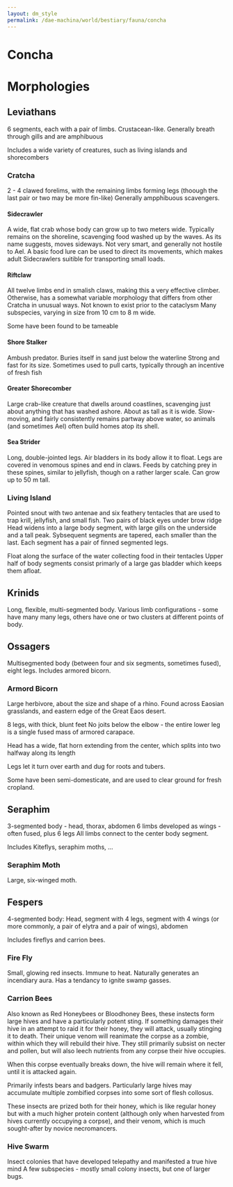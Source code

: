 ```yaml
---
layout: dm_style
permalink: /dae-machina/world/bestiary/fauna/concha
---
```


# Concha

# Morphologies

## Leviathans

6 segments, each with a pair of limbs. Crustacean-like. Generally breath through gills and are amphibuous

Includes a wide variety of creatures, such as living islands and shorecombers

### Cratcha

2 - 4 clawed forelims, with the remaining limbs forming legs (thoough the last pair or two may be more fin-like)
Generally ampphibuous scavengers.



#### Sidecrawler
A wide, flat crab whose body can grow up to two meters wide. Typically remains on the shoreline, scavenging food washed up by the waves.
As its name suggests, moves sideways.
Not very smart, and generally not hostile to Ael. A basic food lure can be used to direct its movements, which makes adult Sidecrawlers suitible for transporting small loads.

#### Riftclaw

All twelve limbs end in smalish claws, making this a very effective climber.
Otherwise, has a somewhat variable morphology that differs from other Cratcha in unusual ways. Not known to exist prior to the cataclysm
Many subspecies, varying in size from 10 cm to 8 m wide.

Some have been found to be tameable

#### Shore Stalker

Ambush predator. Buries itself in sand just below the waterline
Strong and fast for its size. Sometimes used to pull carts, typically through an incentive of fresh fish

#### Greater Shorecomber

Large crab-like creature that dwells around coastlines, scavenging just about anything that has washed ashore.
About as tall as it is wide. 
Slow-moving, and fairly consistently remains partway above water, so animals (and sometimes Ael) often build homes atop its shell. 

#### Sea Strider

Long, double-jointed legs. Air bladders in its body allow it to float. Legs are covered in venomous spines and end in claws. Feeds by catching prey in these spines, similar to jellyfish, though on a rather larger scale.
Can grow up to 50 m tall.

### Living Island

Pointed snout with two antenae and six feathery tentacles that are used to trap krill, jellyfish, and small fish.
Two pairs of black eyes under brow ridge
Head widens into a large body segment, with large gills on the underside and a tall peak. Sybsequent segments are tapered, each smaller than the last. Each segment has a pair of finned segmented legs.

Float along the surface of the water collecting food in their tentacles
Upper half of body segments consist primarly of a large gas bladder which keeps them afloat. 


## Krinids

Long, flexible, multi-segmented body.
Various limb configurations - some have many many legs, others have one or two clusters at different points of body.


## Ossagers

Multisegmented body (between four and six segments, sometimes fused), eight legs.
Includes armored bicorn.

### Armord Bicorn

Large herbivore, about the size and shape of a rhino.
Found across Eaosian grasslands, and eastern edge of the Great Eaos desert.

8 legs, with thick, blunt feet No joits below the elbow - the entire lower leg is a single fused mass of armored carapace.

Head has a wide, flat horn extending from the center, which splits into two halfway along its length 

Legs let it turn over earth and dug for roots and tubers.


Some have been semi-domesticate, and are used to clear ground for fresh cropland.

## Seraphim

3-segmented body - head, thorax, abdomen
6 limbs developed as wings - often fused, plus 6 legs
All limbs connect to the center body segment.

Includes Kiteflys, seraphim moths, ...

### Seraphim Moth

Large, six-winged moth.


## Fespers

4-segmented body:
Head, segment with 4 legs, segment with 4 wings (or more commonly, a pair of elytra and a pair of wings), abdomen

Includes fireflys and carrion bees.

### Fire Fly

Small, glowing red insects.
Immune to heat. Naturally generates an incendiary aura. Has a tendancy to ignite swamp gasses.

### Carrion Bees

Also known as Red Honeybees or Bloodhoney Bees, these instects form large hives and have a particularly potent sting.
If something damages their hive in an attempt to raid it for their honey, they will attack, usually stinging it to death.
Their unique venom will reanimate the corpse as a zombie, within which they will rebuild their hive.
They still primarily subsist on necter and pollen, but will also leech nutrients from any corpse their hive occupies.

When this corpse eventually breaks down, the hive will remain where it fell, until it is attacked again.

Primarily infests bears and badgers.
Particularly large hives may accumulate multiple zombified corpses into some sort of flesh collosus.

These insects are prized both for their honey, which is like regular honey but with a much higher protein content (although only when harvested from hives currently occupying a corpse), and their venom,
which is much sought-after by novice necromancers.

### Hive Swarm

Insect colonies that have developed telepathy and manifested a true hive mind
A few subspecies - mostly small colony insects, but one of larger bugs.



